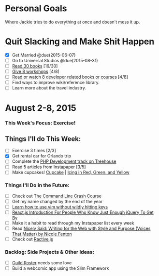 Personal Goals
==============

Where Jackie tries to do everything at once and doesn't mess it up.

# Quit Slacking and Make Shit Happen
- [x] Get Married @due(2015-06-07)
- [ ] Go to Universal Studios @due(2015-08-31)
- [ ] [Read 30 books](lists/books.md) [16/30]
- [ ] [Give 8 workshops](lists/workshops.md) [4/8]
- [ ] [Read or watch 8 developer related books or courses](lists/learning.md) [4/8]
- [ ] Find ways to improve wiki/reference library.
- [ ] Learn more about the travel industry.

# August 2-8, 2015

### This Week's Focus: Exercise!

## Things I'll do This Week:
- [ ] Exercise 3 times [2/3]
- [x] Get rental car for Orlando trip
- [ ] Complete the [PHP Development track on Treehouse](http://teamtreehouse.com/tracks/php-development)
- [ ] Read 5 articles from Instapaper [3/5]
- [ ] Make cupcakes! [Cupcake](http://sallysbakingaddiction.com/2014/08/24/moist-yellow-cupcakes-with-milk-chocolate-frosting/) | [Icing in Red, Green, and Yellow](http://sallysbakingaddiction.com/2013/03/19/easy-homemade-funfetti-cake/)

### Things I'll Do in the Future:
- [ ] Check out [The Command Line Crash Course](http://cli.learncodethehardway.org/book/)
- [ ] Get my name changed by the end of the year
- [ ] [Learn how to use vim without wildly hitting keys](https://scotch.io/tutorials/getting-started-with-vim-an-interactive-guide)
- [ ] [React.js Introduction For People Who Know Just Enough jQuery To Get By](http://reactfordesigners.com/labs/reactjs-introduction-for-people-who-know-just-enough-jquery-to-get-by/)
- [ ] Make it a habit to read through my Instapaper list every week
- [ ] Read [Nicely Said: Writing for the Web with Style and Purpose (Voices That Matter) by Nicole Fenton](http://amzn.com/B00KFGCD1I)
- [ ] Check out [Ractive.js](http://www.ractivejs.org/)

### Backlog: Side Projects & Other Ideas:
- [ ] [Guild Roster](https://github.com/MongooseDoom/guild-roster) needs some love
- [ ] Build a webcomic app using the Slim Framework

